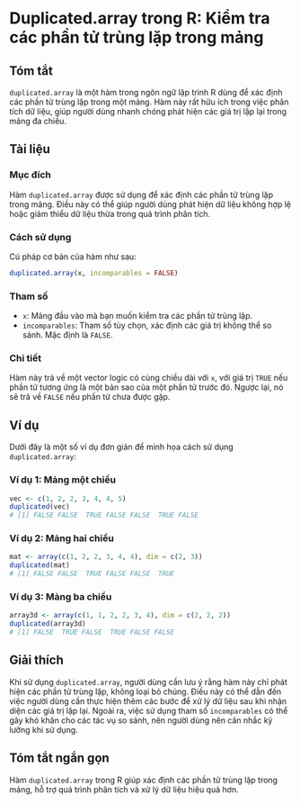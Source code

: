 <!--
Meta Description: # Duplicated.array trong R: Kiểm tra các phần tử trùng lặp trong mảng ## Tóm tắt `duplicated.array` là một hàm trong ngôn ngữ lập trình R dùng để xác ...
Meta Keywords: false, các, duplicated, trong, array
-->

# Duplicated.array trong R: Kiểm tra các phần tử trùng lặp trong mảng

## Tóm tắt
`duplicated.array` là một hàm trong ngôn ngữ lập trình R dùng để xác định các phần tử trùng lặp trong một mảng. Hàm này rất hữu ích trong việc phân tích dữ liệu, giúp người dùng nhanh chóng phát hiện các giá trị lặp lại trong mảng đa chiều.

## Tài liệu
### Mục đích
Hàm `duplicated.array` được sử dụng để xác định các phần tử trùng lặp trong mảng. Điều này có thể giúp người dùng phát hiện dữ liệu không hợp lệ hoặc giảm thiểu dữ liệu thừa trong quá trình phân tích.

### Cách sử dụng
Cú pháp cơ bản của hàm như sau:
```R
duplicated.array(x, incomparables = FALSE)
```

### Tham số
- `x`: Mảng đầu vào mà bạn muốn kiểm tra các phần tử trùng lặp.
- `incomparables`: Tham số tùy chọn, xác định các giá trị không thể so sánh. Mặc định là `FALSE`.

### Chi tiết
Hàm này trả về một vector logic có cùng chiều dài với `x`, với giá trị `TRUE` nếu phần tử tương ứng là một bản sao của một phần tử trước đó. Ngược lại, nó sẽ trả về `FALSE` nếu phần tử chưa được gặp.

## Ví dụ
Dưới đây là một số ví dụ đơn giản để minh họa cách sử dụng `duplicated.array`:

### Ví dụ 1: Mảng một chiều
```R
vec <- c(1, 2, 2, 3, 4, 4, 5)
duplicated(vec)
# [1] FALSE FALSE  TRUE FALSE FALSE  TRUE FALSE
```

### Ví dụ 2: Mảng hai chiều
```R
mat <- array(c(1, 2, 2, 3, 4, 4), dim = c(2, 3))
duplicated(mat)
# [1] FALSE FALSE  TRUE FALSE FALSE  TRUE
```

### Ví dụ 3: Mảng ba chiều
```R
array3d <- array(c(1, 1, 2, 2, 3, 4), dim = c(2, 2, 2))
duplicated(array3d)
# [1] FALSE  TRUE FALSE  TRUE FALSE FALSE
```

## Giải thích
Khi sử dụng `duplicated.array`, người dùng cần lưu ý rằng hàm này chỉ phát hiện các phần tử trùng lặp, không loại bỏ chúng. Điều này có thể dẫn đến việc người dùng cần thực hiện thêm các bước để xử lý dữ liệu sau khi nhận diện các giá trị lặp lại. Ngoài ra, việc sử dụng tham số `incomparables` có thể gây khó khăn cho các tác vụ so sánh, nên người dùng nên cân nhắc kỹ lưỡng khi sử dụng.

## Tóm tắt ngắn gọn
Hàm `duplicated.array` trong R giúp xác định các phần tử trùng lặp trong mảng, hỗ trợ quá trình phân tích và xử lý dữ liệu hiệu quả hơn.